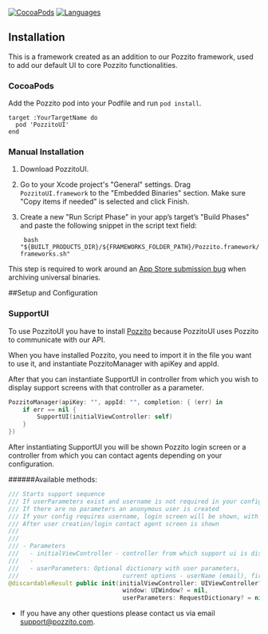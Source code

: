 
[![CocoaPods](https://img.shields.io/badge/platforms-iOS-green.svg?maxAge=2592000)](https://github.com/pozzito-dev/pozzito-ios)
[![Languages](https://img.shields.io/badge/languages-ObjC%20%20Swift-green.svg?maxAge=2592000)](https://github.com/pozzito-dev/pozzito-ios)

## Installation

This is a framework created as an addition to our Pozzito framework, used to add our default UI to core Pozzito functionalities.

### CocoaPods
Add the Pozzito pod into your Podfile and run `pod install`.

    target :YourTargetName do
      pod 'PozzitoUI'
    end

### Manual Installation

1. Download PozzitoUI.
2. Go to your Xcode project's "General" settings. Drag `PozzitoUI.framework` to the "Embedded Binaries" section. Make sure "Copy items if needed" is selected and click Finish.
3. Create a new "Run Script Phase" in your app’s target’s "Build Phases" and paste the following snippet in the script text field:

        bash "${BUILT_PRODUCTS_DIR}/${FRAMEWORKS_FOLDER_PATH}/Pozzito.framework/strip-frameworks.sh"
This step is required to work around an [App Store submission bug](http://www.openradar.me/radar?id=6409498411401216) when archiving universal binaries.

##Setup and Configuration

### SupportUI

To use PozzitoUI you have to install [Pozzito](https://github.com/pozzito-dev/pozzitoapi-ios) because PozzitoUI uses Pozzito to communicate with our API.

When you have installed Pozzito, you need to import it in the file you want to use it, and instantiate PozzitoManager with apiKey and appId.

After that you can instantiate SupportUI in controller from which you wish to display support screens with that controller as a parameter. 

```swift
PozzitoManager(apiKey: "", appId: "", completion: { (err) in
    if err == nil {
        SupportUI(initialViewController: self)
    }
})
```

After instantiating SupportUI you will be shown Pozzito login screen or a controller from which you can contact agents depending on your configuration.

######Available methods:

```swift
/// Starts support sequence
/// If userParameters exist and username is not required in your config user is created with those parameters
/// If there are no parameters an anonymous user is created
/// If your config requires username, login screen will be shown, with option to enter data or use userParameters to login
/// After user creation/login contact agent screen is shown
/// 
///
/// - Parameters
///   - initialViewController - controller from which support ui is displayed(pushed)
///   - 
///   - userParameters: Optional dictionary with user parameters,
///                             current options - userName (email), firstName, lastName
@discardableResult public init(initialViewController: UIViewController? = nil,
                                window: UIWindow? = nil,
                                userParameters: RequestDictionary? = nil)
```


* If you have any other questions please contact us via email support@pozzito.com.



